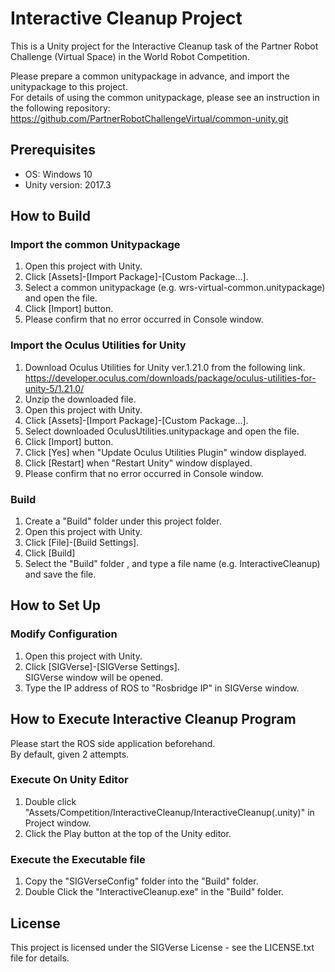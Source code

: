 # Interactive Cleanup Project

This is a Unity project for the Interactive Cleanup task of the Partner Robot Challenge (Virtual Space) in the World Robot Competition.

Please prepare a common unitypackage in advance, and import the unitypackage to this project.  
For details of using the common unitypackage, please see an instruction in the following repository:
https://github.com/PartnerRobotChallengeVirtual/common-unity.git

## Prerequisites

- OS: Windows 10
- Unity version: 2017.3

## How to Build

### Import the common Unitypackage

1. Open this project with Unity.
2. Click [Assets]-[Import Package]-[Custom Package...].
3. Select a common unitypackage (e.g. wrs-virtual-common.unitypackage) and open the file.
4. Click [Import] button.
5. Please confirm that no error occurred in Console window.

### Import the Oculus Utilities for Unity

1. Download Oculus Utilities for Unity ver.1.21.0 from the following link.  
https://developer.oculus.com/downloads/package/oculus-utilities-for-unity-5/1.21.0/
2. Unzip the downloaded file.
3. Open this project with Unity.
4. Click [Assets]-[Import Package]-[Custom Package...].
5. Select downloaded OculusUtilities.unitypackage and open the file.
6. Click [Import] button.
7. Click [Yes] when "Update Oculus Utilities Plugin" window displayed.
8. Click [Restart] when "Restart Unity" window displayed.
9. Please confirm that no error occurred in Console window.

### Build
1. Create a "Build" folder under this project folder.
2. Open this project with Unity.
3. Click [File]-[Build Settings].
4. Click [Build]
5. Select the "Build" folder , and type a file name (e.g. InteractiveCleanup) and save the file.


## How to Set Up

### Modify Configuration

1. Open this project with Unity.
2. Click [SIGVerse]-[SIGVerse Settings].  
SIGVerse window will be opened.
3. Type the IP address of ROS to "Rosbridge IP" in SIGVerse window.

## How to Execute Interactive Cleanup Program

Please start the ROS side application beforehand.  
By default, given 2 attempts.

### Execute On Unity Editor
1. Double click "Assets/Competition/InteractiveCleanup/InteractiveCleanup(.unity)" in Project window.
2. Click the Play button at the top of the Unity editor.

### Execute the Executable file
1. Copy the "SIGVerseConfig" folder into the "Build" folder.
2. Double Click the "InteractiveCleanup.exe" in the "Build" folder.

## License

This project is licensed under the SIGVerse License - see the LICENSE.txt file for details.
